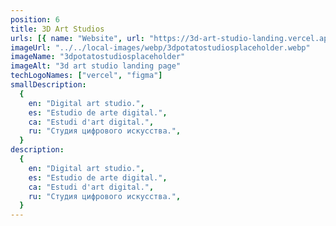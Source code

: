 ```yaml
---
position: 6
title: 3D Art Studios
urls: [{ name: "Website", url: "https://3d-art-studio-landing.vercel.app/" }]
imageUrl: "../../local-images/webp/3dpotatostudiosplaceholder.webp"
imageName: "3dpotatostudiosplaceholder"
imageAlt: "3d art studio landing page"
techLogoNames: ["vercel", "figma"]
smallDescription:
  {
    en: "Digital art studio.",
    es: "Estudio de arte digital.",
    ca: "Estudi d'art digital.",
    ru: "Студия цифрового искусства.",
  }
description:
  {
    en: "Digital art studio.",
    es: "Estudio de arte digital.",
    ca: "Estudi d'art digital.",
    ru: "Студия цифрового искусства.",
  }
---
```

